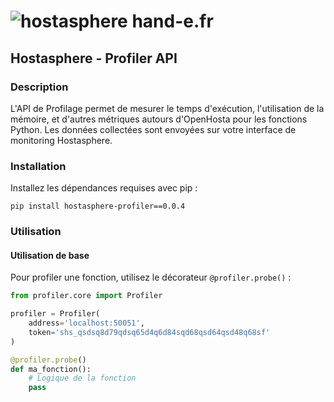 # ![hostasphere](https://avatars.githubusercontent.com/u/164780978?s=30 "logo") hand-e.fr

## Hostasphere - Profiler API

### Description
L'API de Profilage permet de mesurer le temps d'exécution, l'utilisation de la 
mémoire, et d'autres métriques autours d'OpenHosta pour les fonctions Python. 
Les données collectées sont envoyées sur votre interface de monitoring Hostasphere.

### Installation
Installez les dépendances requises avec pip :
```schell
pip install hostasphere-profiler==0.0.4
```

### Utilisation
#### Utilisation de base
Pour profiler une fonction, utilisez le décorateur `@profiler.probe()` :

```python
from profiler.core import Profiler

profiler = Profiler(
    address='localhost:50051',
    token='shs_qsdsq8d79qdsq65d4q6d84sqd68qsd64qsd48q68sf'
)

@profiler.probe()
def ma_fonction():
    # Logique de la fonction
    pass
```
